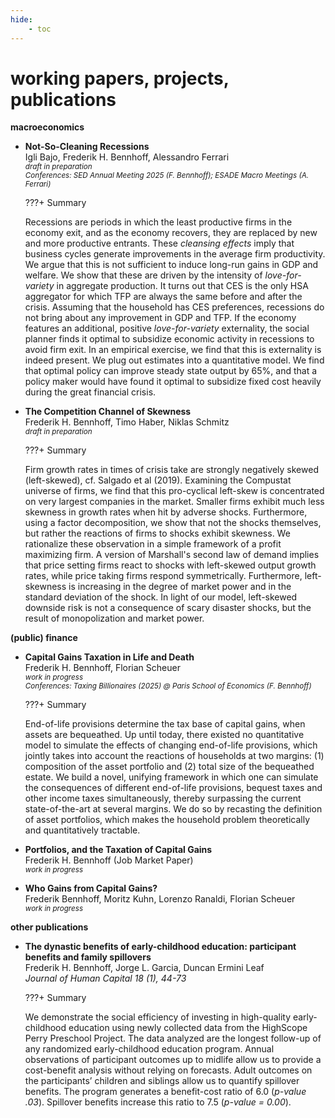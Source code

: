 ```yaml
---
hide: 
    - toc
---
```


# **working papers, projects, publications**

**macroeconomics**<br>

-   **Not-So-Cleaning Recessions** <br>
    Igli Bajo, Frederik H. Bennhoff, Alessandro Ferrari <br>
    <small>*draft in preparation* </small><br>
    <small>*Conferences: SED Annual Meeting 2025 (F. Bennhoff); ESADE Macro Meetings (A. Ferrari)*</small>

    ???+ Summary
        <div> Recessions are periods in which the least productive firms in the economy exit, and as the economy recovers, they are replaced by new and more productive entrants. These *cleansing effects* imply that business cycles generate improvements in the average firm productivity. We argue that this is not sufficient to induce long-run gains in GDP and welfare. We show that these are driven by the intensity of *love-for-variety* in aggregate production. It turns out that CES is the only HSA aggregator for which TFP are always the same before and after the crisis. Assuming that the household has CES preferences, recessions do not bring about any improvement in GDP and TFP. If the economy features an additional, positive *love-for-variety* externality, the social planner finds it optimal to subsidize economic activity in recessions to avoid firm exit. In an empirical exercise, we find that this is externality is indeed present. We plug out estimates into a quantitative model. We find that optimal policy can improve steady state output by 65%, and that a policy maker would have found it optimal to subsidize fixed cost heavily during the great financial crisis. </div>

-   **The Competition Channel of Skewness** <br>
    Frederik H. Bennhoff, Timo Haber, Niklas Schmitz <br>
    <small>*draft in preparation* </small>

    ???+ Summary
        <div> Firm growth rates in times of crisis take are strongly negatively skewed (left-skewed), cf. Salgado et al (2019). Examining the Compustat universe of firms, we find that this pro-cyclical left-skew is concentrated on very largest companies in the market. Smaller firms exhibit much less skewness in growth rates when hit by adverse shocks. Furthermore, using a factor decomposition, we show that not the shocks themselves, but rather the reactions of firms to shocks exhibit skewness. We rationalize these observation in a simple framework of a profit maximizing firm. A version of Marshall's second law of demand implies that price setting firms react to shocks with left-skewed output growth rates, while price taking firms respond symmetrically. Furthermore, left-skewness is increasing in the degree of market power and in the standard deviation of the shock. In light of our model, left-skewed downside risk is not a consequence of scary disaster shocks, but the result of monopolization and market power. </div>

**(public) finance** <br>

-   **Capital Gains Taxation in Life and Death** <br>
    Frederik H. Bennhoff, Florian Scheuer <br>
    <small>*work in progress* </small> <br>
    <small>*Conferences: Taxing Billionaires (2025) @ Paris School of Economics (F. Bennhoff)*</small>

    ???+ Summary
        <div> End-of-life provisions determine the tax base of capital gains, when assets are bequeathed. Up until today, there existed no quantitative model to simulate the effects of changing end-of-life provisions, which jointly takes into account the reactions of households at two margins: (1) composition of the asset portfolio and (2) total size of the bequeathed estate. We build a novel, unifying framework in which one can simulate the consequences of different end-of-life provisions, bequest taxes and other income taxes simultaneously, thereby surpassing the current state-of-the-art at several margins. We do so by recasting the definition of asset portfolios, which makes the household problem theoretically and quantitatively tractable. </div>

-   **Portfolios, and the Taxation of Capital Gains** <br>
    Frederik H. Bennhoff (Job Market Paper) <br>
    <small>*work in progress* </small> <br>

-   **Who Gains from Capital Gains?** <br>
    Frederik Bennhoff, Moritz Kuhn, Lorenzo Ranaldi, Florian Scheuer <br>
    <small>*work in progress* </small><br>


**other publications**

-   **The dynastic benefits of early-childhood education: participant benefits and family spillovers** <br>
    Frederik H. Bennhoff, Jorge L. Garcia, Duncan Ermini Leaf <br>
    *Journal of Human Capital 18 (1), 44-73* <br>

    ???+ Summary
        <div> We demonstrate the social efficiency of investing in high-quality early-childhood education using newly collected data from the HighScope Perry Preschool Project. The data analyzed are the longest follow-up of any randomized early-childhood education program. Annual observations of participant outcomes up to midlife allow us to provide a cost-benefit analysis without relying on forecasts. Adult outcomes on the participants’ children and siblings allow us to quantify spillover benefits. The program generates a benefit-cost ratio of 6.0 (*p-value .03*). Spillover benefits increase this ratio to 7.5 (*p-value = 0.00*). </div>